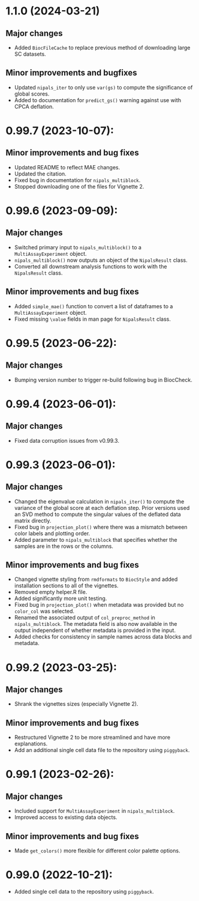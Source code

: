 # 1.1.0 (2024-03-21)

## Major changes
* Added `BiocFileCache` to replace previous method of downloading large SC datasets. 

## Minor improvements and bugfixes
* Updated `nipals_iter` to only use `var(gs)` to compute the significance of global scores.
* Added to documentation for `predict_gs()` warning against use with CPCA deflation. 

# 0.99.7 (2023-10-07):

## Minor improvements and bug fixes

* Updated README to reflect MAE changes.
* Updated the citation. 
* Fixed bug in documentation for `nipals_multiblock`.
* Stopped downloading one of the files for Vignette 2.

# 0.99.6 (2023-09-09):

## Major changes

* Switched primary input to `nipals_multiblock()` to a `MultiAssayExperiment` object.
* `nipals_multiblock()` now outputs an object of the `NipalsResult` class.
* Converted all downstream analysis functions to work with the `NipalsResult` class.

## Minor improvements and bug fixes

* Added `simple_mae()` function to convert a list of dataframes to a `MultiAssayExperiment` object.
* Fixed missing `\value` fields in man page for `NipalsResult` class. 

# 0.99.5 (2023-06-22):

## Major changes

* Bumping version number to trigger re-build following bug in BiocCheck.

# 0.99.4 (2023-06-01):

## Major changes

* Fixed data corruption issues from v0.99.3.

# 0.99.3 (2023-06-01):

## Major changes

* Changed the eigenvalue calculation in `nipals_iter()` to compute the variance of the global score at each deflation step. Prior versions used an SVD method to compute the singular values of the deflated data matrix directly.  
* Fixed bug in `projection_plot()` where there was a mismatch between color labels and plotting order.
* Added parameter to `nipals_multiblock` that specifies whether the samples are in the rows or the columns.

## Minor improvements and bug fixes

* Changed vignette styling from `rmdformats` to `BiocStyle` and added installation sections to all of the vignettes.
* Removed empty helper.R file.
* Added significantly more unit testing.
* Fixed bug in `projection_plot()` when metadata was provided but no `color_col` was selected.
* Renamed the associated output of `col_preproc_method` in `nipals_multiblock`. The metadata field is also now available in the output independent of whether metadata is provided in the input.
* Added checks for consistency in sample names across data blocks and metadata. 

# 0.99.2 (2023-03-25):

## Major changes

* Shrank the vignettes sizes (especially Vignette 2).

## Minor improvements and bug fixes

* Restructured Vignette 2 to be more streamlined and have more explanations.
* Add an additional single cell data file to the repository using `piggyback`.

# 0.99.1 (2023-02-26):

## Major changes

* Included support for `MultiAssayExperiment` in `nipals_multiblock`.
* Improved access to existing data objects.

## Minor improvements and bug fixes

* Made `get_colors()` more flexible for different color palette options.

# 0.99.0 (2022-10-21):

* Added single cell data to the repository using `piggyback`.

